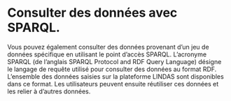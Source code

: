 # Consulter des données avec SPARQL.

Vous pouvez également consulter des données provenant d’un jeu de données spécifique en utilisant le point d’accès SPARQL. L’acronyme SPARQL (de l’anglais SPARQL Protocol and RDF Query Language) désigne le langage de requête utilisé pour consulter des données au format RDF. L’ensemble des données saisies sur la plateforme LINDAS sont disponibles dans ce format. Les utilisateurs peuvent ensuite réutiliser ces données et les relier à d’autres données.
